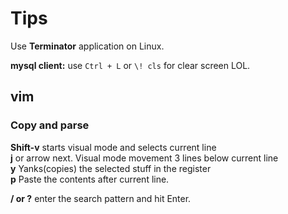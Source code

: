 # Tips

Use **Terminator** application on Linux.  

**mysql client:** use ```Ctrl + L``` or ```\! cls``` for clear screen LOL.  

## vim 

### Copy and parse

**Shift-v** starts visual mode and selects current line  
**j** or arrow next. Visual mode movement 3 lines below current line  
**y** Yanks(copies) the selected stuff in the register  
**p** Paste the contents after current line.  

**/ or ?** enter the search pattern and hit Enter.  

